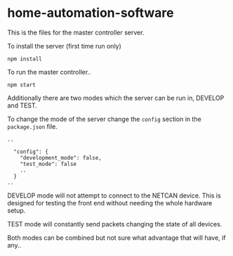 # home-automation-software

This is the files for the master controller server.

To install the server (first time run only)

```
npm install
```

To run the master controller..

```
npm start
```

Additionally there are two modes which the server can be run in, DEVELOP and TEST.

To change the mode of the server change the `config` section in the `package.json` file.

```
..

  "config": {
    "development_mode": false,
    "test_mode": false
    ..
  }
..
```

DEVELOP mode will not attempt to connect to the NETCAN device. This is designed for testing the front end without needing the whole hardware setup.

TEST mode will constantly send packets changing the state of all devices.

Both modes can be combined but not sure what advantage that will have, if any..